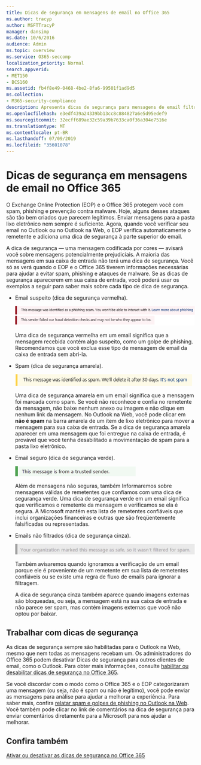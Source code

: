```yaml
---
title: Dicas de segurança em mensagens de email no Office 365
ms.author: tracyp
author: MSFTTracyP
manager: dansimp
ms.date: 10/6/2016
audience: Admin
ms.topic: overview
ms.service: O365-seccomp
localization_priority: Normal
search.appverid:
- MET150
- BCS160
ms.assetid: fb4f8e49-0468-4be2-8fa6-99501f1ad9d5
ms.collection:
- M365-security-compliance
description: Apresenta dicas de segurança para mensagens de email filtradas pelo EOP e pelo filtro de spam do Office 365.
ms.openlocfilehash: e3edf439a24339bb13cc8c884827a6e5d95edef9
ms.sourcegitcommit: 32ecff689ae32c59a39b7633ca0f36a304e7516e
ms.translationtype: MT
ms.contentlocale: pt-BR
ms.lasthandoff: 07/09/2019
ms.locfileid: "35601078"
---
```

# <a name="safety-tips-in-email-messages-in-office-365"></a>Dicas de segurança em mensagens de email no Office 365

O Exchange Online Protection (EOP) e o Office 365 protegem você com spam, phishing e prevenção contra malware. Hoje, alguns desses ataques são tão bem criados que parecem legítimos. Enviar mensagens para a pasta lixo eletrônico nem sempre é suficiente. Agora, quando você verificar seu email no Outlook ou no Outlook na Web, o EOP verifica automaticamente o remetente e adiciona uma dica de segurança à parte superior do email. 
  
A dica de segurança — uma mensagem codificada por cores — avisará você sobre mensagens potencialmente prejudiciais. A maioria das mensagens em sua caixa de entrada não terá uma dica de segurança. Você só as verá quando o EOP e o Office 365 tiverem informações necessárias para ajudar a evitar spam, phishing e ataques de malware. Se as dicas de segurança aparecerem em sua caixa de entrada, você poderá usar os exemplos a seguir para saber mais sobre cada tipo de dica de segurança.
  
- Email suspeito (dica de segurança vermelha).
    
    ![Captura de tela que mostra uma dica de segurança vermelha.](media/5078a0be-e556-44a1-b169-09d780d26898.png)
  
    Uma dica de segurança vermelha em um email significa que a mensagem recebida contém algo suspeito, como um golpe de phishing. Recomendamos que você exclua esse tipo de mensagem de email da caixa de entrada sem abri-la.
    
- Spam (dica de segurança amarela).
    
    ![Captura de tela que mostra uma dica de segurança amarela.](media/793c9265-ea44-48fd-a98f-804fadd4163b.png)
  
    Uma dica de segurança amarela em um email significa que a mensagem foi marcada como spam. Se você não reconhece e confia no remetente da mensagem, não baixe nenhum anexo ou imagem e não clique em nenhum link da mensagem. No Outlook na Web, você pode clicar em **não é spam** na barra amarela de um item de lixo eletrônico para mover a mensagem para sua caixa de entrada. Se a dica de segurança amarela aparecer em uma mensagem que foi entregue na caixa de entrada, é provável que você tenha desabilitado a movimentação de spam para a pasta lixo eletrônico. 
    
- Email seguro (dica de segurança verde).
    
    ![Captura de tela que mostra uma dica de segurança verde.](media/acbc11d0-f626-4848-9fbf-66eeeda3f803.png)
  
    Além de mensagens não seguras, também Informaremos sobre mensagens válidas de remetentes que confiamos com uma dica de segurança verde. Uma dica de segurança verde em um email significa que verificamos o remetente da mensagem e verificamos se ela é segura. A Microsoft mantém esta lista de remetentes confiáveis que inclui organizações financeiras e outras que são freqüentemente falsificadas ou representadas.
    
- Emails não filtrados (dica de segurança cinza).
    
    ![Captura de tela que mostra uma dica de segurança cinza.](media/c4d0cf8f-08e9-4c84-beee-1d9e0b022e0a.png)
  
    Também avisaremos quando ignoramos a verificação de um email porque ele é proveniente de um remetente em sua lista de remetentes confiáveis ou se existe uma regra de fluxo de emails para ignorar a filtragem. 
    
    A dica de segurança cinza também aparece quando imagens externas são bloqueadas, ou seja, a mensagem está na sua caixa de entrada e não parece ser spam, mas contém imagens externas que você não optou por baixar.
    
## <a name="working-with-safety-tips"></a>Trabalhar com dicas de segurança

As dicas de segurança sempre são habilitadas para o Outlook na Web, mesmo que nem todas as mensagens recebam um. Os administradores do Office 365 podem desativar Dicas de segurança para outros clientes de email, como o Outlook. Para obter mais informações, consulte [habilitar ou desabilitar dicas de segurança no Office 365](enable-or-disable-safety-tips.md).
  
Se você discordar com o modo como o Office 365 e o EOP categorizaram uma mensagem (ou seja, não é spam ou não é legítimo), você pode enviar as mensagens para análise para ajudar a melhorar a experiência. Para saber mais, confira [relatar spam e golpes de phishing no Outlook na Web](https://technet.microsoft.com/library/dn594557.aspx). Você também pode clicar no link de comentários na dica de segurança para enviar comentários diretamente para a Microsoft para nos ajudar a melhorar.
  
## <a name="see-also"></a>Confira também

[Ativar ou desativar as dicas de segurança no Office 365](enable-or-disable-safety-tips.md)

